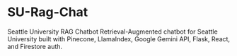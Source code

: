 # SU-Rag-Chat
Seattle University RAG Chatbot Retrieval-Augmented chatbot for Seattle University built with Pinecone, LlamaIndex, Google Gemini API, Flask, React, and Firestore auth.
